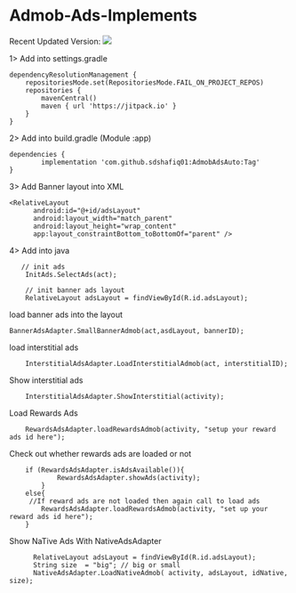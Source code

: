 ﻿# Admob-Ads-Implements

Recent Updated Version: [![](https://jitpack.io/v/sdshafiq01/AdmobAdsAuto.svg)](https://jitpack.io/#sdshafiq01/AdmobAdsAuto)

1> Add into settings.gradle

  	dependencyResolutionManagement {
  		repositoriesMode.set(RepositoriesMode.FAIL_ON_PROJECT_REPOS)
  		repositories {
  			mavenCentral()
  			maven { url 'https://jitpack.io' }
  		}
  	}
 
2> Add into build.gradle (Module :app)

   	dependencies {
  	        implementation 'com.github.sdshafiq01:AdmobAdsAuto:Tag'
  	}

3> Add Banner layout into XML

    <RelativeLayout
          android:id="@+id/adsLayout"
          android:layout_width="match_parent"
          android:layout_height="wrap_content"
          app:layout_constraintBottom_toBottomOf="parent" />

4> Add into java

       // init ads 
        InitAds.SelectAds(act);

        // init banner ads layout
        RelativeLayout adsLayout = findViewById(R.id.adsLayout);

load banner ads into the layout

    BannerAdsAdapter.SmallBannerAdmob(act,asdLayout, bannerID);

load interstitial ads

        InterstitialAdsAdapter.LoadInterstitialAdmob(act, interstitialID);
       
Show interstitial ads

        InterstitialAdsAdapter.ShowInterstitial(activity);


Load Rewards Ads

        RewardsAdsAdapter.loadRewardsAdmob(activity, "setup your reward ads id here");


Check out whether rewards ads are loaded or not
        
        if (RewardsAdsAdapter.isAdsAvailable()){
                RewardsAdsAdapter.showAds(activity);
            }
        else{
         //If reward ads are not loaded then again call to load ads
            RewardsAdsAdapter.loadRewardsAdmob(activity, "set up your reward ads id here");
        }

Show NaTive Ads With NativeAdsAdapter
         
          RelativeLayout adsLayout = findViewById(R.id.adsLayout);
          String size  = "big"; // big or small
          NativeAdsAdapter.LoadNativeAdmob( activity, adsLayout, idNative, size);

        
